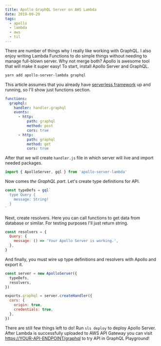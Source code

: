 ```yaml
---
title: Apollo GraphQL Server on AWS Lambda
date: 2019-09-29
tags:
  - apollo
  - lambda
  - aws
  - til
---
```


There are number of things why I really like working with GraphQL. I also enjoy writing Lambda Functions to do simple things without needing to manage full-blown server. Why not merge both? Apollo is awesome tool that will make it super easy! To start, install Apollo Server and GraphQL.

```sh
yarn add apollo-server-lambda graphql
```

This article assumes that you already have [serverless framework](https://serverless.com/) up and running, so I'll show just functions section.

```yml
functions:
  graphql:
    handler: handler.graphql
    events:
      - http:
          path: graphql
          method: post
          cors: true
      - http:
          path: graphql
          method: get
          cors: true
```

After that we will create `handler.js` file in which server will live and import needed packages.

```js
import { ApolloServer, gql } from 'apollo-server-lambda'
```

Now comes _the GraphQL part_. Let's create type definitions for API.

```js
const typeDefs = gql`
  type Query {
    message: String!
  }
`
```

Next, create resolvers. Here you can call functions to get data from database or similar. For testing purposes I'll just return string.

```js
const resolvers = {
  Query: {
    message: () => 'Your Apollo Server is working.',
  },
}
```

And finally, you must wire up type definitions and resolvers with Apollo and export it.

```js
const server = new ApolloServer({
  typeDefs,
  resolvers,
})

exports.graphql = server.createHandler({
  cors: {
    origin: true,
    credentials: true,
  },
})
```

There are still few things left to do! Run `sls deploy` to deploy Apollo Server. After Lambda is successfully uploaded to AWS API Gateway you can visit [https://YOUR-API-ENDPOINT/graphql](https://YOUR-API-ENDPOINT/graphql) to try API in GraphQL Playground!
